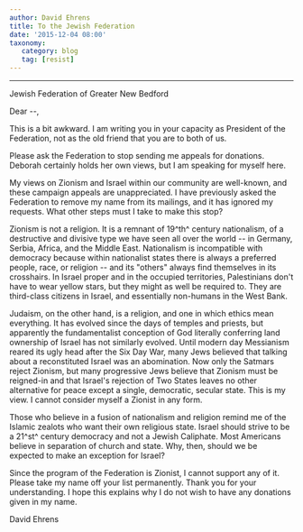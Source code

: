 ```yaml
---
author: David Ehrens
title: To the Jewish Federation
date: '2015-12-04 08:00'
taxonomy:
   category: blog
   tag: [resist]
---
```

---

Jewish Federation of Greater New Bedford

Dear --,

This is a bit awkward. I am writing you in your capacity as President of the Federation, not as the old friend that you are to both of us.

Please ask the Federation to stop sending me appeals for donations. Deborah certainly holds her own views, but I am speaking for myself here.

My views on Zionism and Israel within our community are well-known, and these campaign appeals are unappreciated. I have previously asked the Federation to remove my name from its mailings, and it has ignored my requests. What other steps must I take to make this stop?

Zionism is not a religion. It is a remnant of 19^th^ century nationalism, of a destructive and divisive type we have seen all over the world -- in Germany, Serbia, Africa, and the Middle East. Nationalism is incompatible with democracy because within nationalist states there is always a preferred people, race, or religion -- and its "others" always find themselves in its crosshairs. In Israel proper and in the occupied territories, Palestinians don\'t have to wear yellow stars, but they might as well be required to. They are third-class citizens in Israel, and essentially non-humans in the West Bank.

Judaism, on the other hand, is a religion, and one in which ethics mean everything. It has evolved since the days of temples and priests, but apparently the fundamentalist conception of God literally conferring land ownership of Israel has not similarly evolved. Until modern day Messianism reared its ugly head after the Six Day War, many Jews believed that talking about a reconstituted Israel was an abomination. Now only the Satmars reject Zionism, but many progressive Jews believe that Zionism must be reigned-in and that Israel\'s rejection of Two States leaves no other alternative for peace except a single, democratic, secular state. This is my view. I cannot consider myself a Zionist in any form.

Those who believe in a fusion of nationalism and religion remind me of the Islamic zealots who want their own religious state. Israel should strive to be a 21^st^ century democracy and not a Jewish Caliphate. Most Americans believe in separation of church and state. Why, then, should we be expected to make an exception for Israel?

Since the program of the Federation is Zionist, I cannot support any of it. Please take my name off your list permanently. Thank you for your understanding. I hope this explains why I do not wish to have any donations given in my name.

David Ehrens
